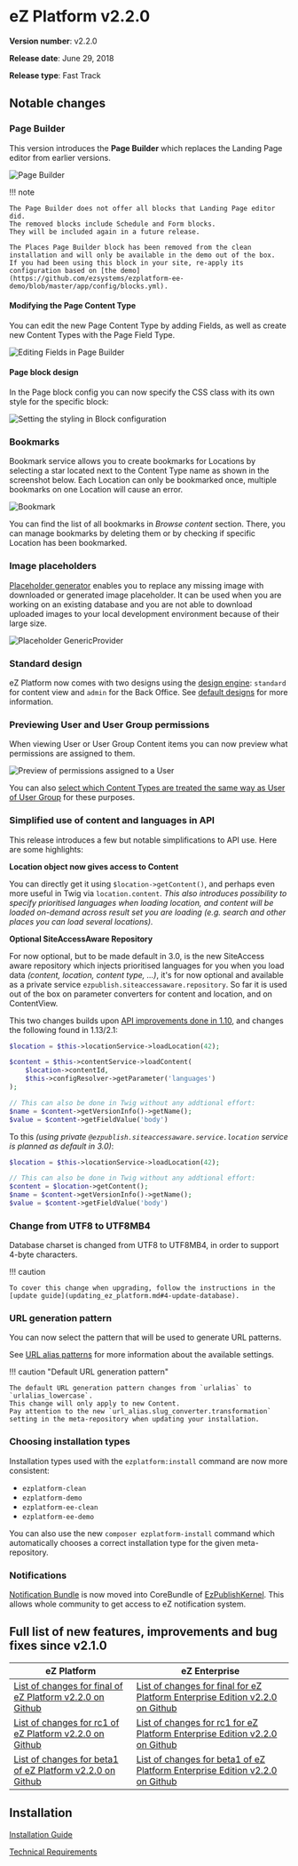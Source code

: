 # eZ Platform v2.2.0

**Version number**: v2.2.0

**Release date**: June 29, 2018

**Release type**: Fast Track

## Notable changes

### Page Builder

This version introduces the **Page Builder** which replaces the Landing Page editor from earlier versions.

![Page Builder](img/2.2_page_builder.png)

!!! note

    The Page Builder does not offer all blocks that Landing Page editor did.
    The removed blocks include Schedule and Form blocks.
    They will be included again in a future release.

    The Places Page Builder block has been removed from the clean installation and will only be available in the demo out of the box.
    If you had been using this block in your site, re-apply its configuration based on [the demo](https://github.com/ezsystems/ezplatform-ee-demo/blob/master/app/config/blocks.yml).

#### Modifying the Page Content Type

You can edit the new Page Content Type by adding Fields, as well as create new Content Types with the Page Field Type.

![Editing Fields in Page Builder](img/2.2_page_builder_edit_fields.png)

#### Page block design

In the Page block config you can now specify the CSS class with its own style for the specific block:

![Setting the styling in Block configuration](img/2.2_block_settings_styling.png)

### Bookmarks

Bookmark service allows you to create bookmarks for Locations by selecting a star located next to the Content Type name as shown in the screenshot below. Each Location can only be bookmarked once, multiple bookmarks on one Location will cause an error.

![Bookmark](img/bookmark.png)

You can find the list of all bookmarks in *Browse content* section. There, you can manage bookmarks by deleting them or by checking if specific Location has been bookmarked.

### Image placeholders

[Placeholder generator](../guide/images.md#setting-placeholder-generator) enables you to replace any missing image with downloaded or generated image placeholder. It can be used when you are working on an existing database and you are not able to download uploaded images to your local development environment because of their large size.

![Placeholder GenericProvider](img/placeholder_generic_provider.png)

### Standard design

eZ Platform now comes with two designs using the [design engine](../guide/design_engine.md): `standard` for content view and `admin` for the Back Office.
See [default designs](../guide/design_engine.md#default-designs) for more information.

### Previewing User and User Group permissions

When viewing User or User Group Content items you can now preview what permissions are assigned to them.

![Preview of permissions assigned to a User](img/2.2_permissions_in_user_view.png)

You can also [select which Content Types are treated the same way as User of User Group](../guide/configuration.md#user-identifiers) for these purposes.

### Simplified use of content and languages in API

This release introduces a few but notable simplifications to API use. Here are some highlights:

**Location object now gives access to Content**

You can directly get it using `$location->getContent()`, and perhaps even more useful in Twig via `location.content`. _This also introduces possibility to specify prioritised languages when loading location, and content will be loaded on-demand across result set you are loading (e.g. search and other places you can load several locations)._

**Optional SiteAccessAware Repository**

For now optional, but to be made default in 3.0, is the new SiteAccess aware repository which injects prioritised languages for you when you load data _(content, location, content type, ...)_, it's for now optional and available as a private service `ezpublish.siteaccessaware.repository`. So far it is used out of the box on parameter converters for content and location, and on ContentView.

This two changes builds upon [API improvements done in 1.10](ez_platform_v1.10.0/#api-simplified-usage-with-translations), and changes the following found in 1.13/2.1:
```php
$location = $this->locationService->loadLocation(42);

$content = $this->contentService->loadContent(
    $location->contentId,
    $this->configResolver->getParameter('languages')
);

// This can also be done in Twig without any addtional effort:
$name = $content->getVersionInfo()->getName();
$value = $content->getFieldValue('body')
```

To this _(using private `@ezpublish.siteaccessaware.service.location` service is planned as default in 3.0)_:
```php
$location = $this->locationService->loadLocation(42);

// This can also be done in Twig without any addtional effort:
$content = $location->getContent();
$name = $content->getVersionInfo()->getName();
$value = $content->getFieldValue('body')
```
  


### Change from UTF8 to UTF8MB4

Database charset is changed from UTF8 to UTF8MB4, in order to support 4-byte characters.

!!! caution

    To cover this change when upgrading, follow the instructions in the [update guide](updating_ez_platform.md#4-update-database).

### URL generation pattern

You can now select the pattern that will be used to generate URL patterns.

See [URL alias patterns](../guide/url_management.md#url-alias-patterns) for more information about the available settings.

!!! caution "Default URL generation pattern"

    The default URL generation pattern changes from `urlalias` to `urlalias_lowercase`.
    This change will only apply to new Content.
    Pay attention to the new `url_alias.slug_converter.transformation` setting in the meta-repository when updating your installation.

### Choosing installation types

Installation types used with the `ezplatform:install` command are now more consistent:

- `ezplatform-clean`
- `ezplatform-demo`
- `ezplatform-ee-clean`
- `ezplatform-ee-demo`

You can also use the new `composer ezplatform-install` command which automatically chooses a correct installation type for the given meta-repository.

### Notifications

[Notification Bundle](https://github.com/ezsystems/ezstudio-notifications) is now moved into CoreBundle of [EzPublishKernel](https://github.com/ezsystems/ezpublish-kernel).  This allows whole community to get access to eZ notification system.

## Full list of new features, improvements and bug fixes since v2.1.0

| eZ Platform   | eZ Enterprise  |
|--------------|------------|
| [List of changes for final of eZ Platform v2.2.0 on Github](https://github.com/ezsystems/ezplatform/releases/tag/v2.2.0) | [List of changes for final for eZ Platform Enterprise Edition v2.2.0 on Github](https://github.com/ezsystems/ezplatform-ee/releases/tag/v2.2.0) |
| [List of changes for rc1 of eZ Platform v2.2.0 on Github](https://github.com/ezsystems/ezplatform/releases/tag/v2.2.0-rc1) | [List of changes for rc1 for eZ Platform Enterprise Edition v2.2.0 on Github](https://github.com/ezsystems/ezplatform-ee/releases/tag/v2.2.0-rc1) |
| [List of changes for beta1 of eZ Platform v2.2.0 on Github](https://github.com/ezsystems/ezplatform/releases/tag/v2.2.0-beta1) | [List of changes for beta1 of eZ Platform Enterprise Edition v2.2.0 on Github](https://github.com/ezsystems/ezplatform-ee/releases/tag/v2.2.0-beta1) |

## Installation

[Installation Guide](../getting_started/install_ez_platform.md)

[Technical Requirements](../getting_started/requirements_and_system_configuration.md)
